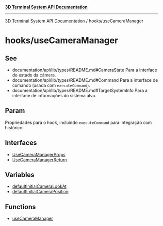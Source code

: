 [**3D Terminal System API Documentation**](../../README.md)

***

[3D Terminal System API Documentation](../../README.md) / hooks/useCameraManager

# hooks/useCameraManager

## See

 - documentation/api/lib/types/README.md#CameraState Para a interface do estado da câmera.
 - documentation/api/lib/types/README.md#Command Para a interface de comando (usada com `executeCommand`).
 - documentation/api/lib/types/README.md#TargetSystemInfo Para a interface de informações do sistema alvo.

## Param

Propriedades para o hook, incluindo `executeCommand` para integração com histórico.

## Interfaces

- [UseCameraManagerProps](interfaces/UseCameraManagerProps.md)
- [UseCameraManagerReturn](interfaces/UseCameraManagerReturn.md)

## Variables

- [defaultInitialCameraLookAt](variables/defaultInitialCameraLookAt.md)
- [defaultInitialCameraPosition](variables/defaultInitialCameraPosition.md)

## Functions

- [useCameraManager](functions/useCameraManager.md)
